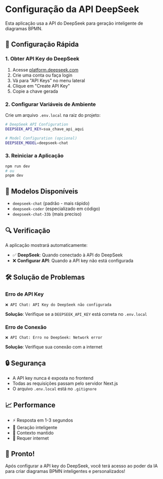 # Configuração da API DeepSeek

Esta aplicação usa a API do DeepSeek para geração inteligente de diagramas BPMN.

## 🚀 Configuração Rápida

### 1. Obter API Key do DeepSeek

1. Acesse [platform.deepseek.com](https://platform.deepseek.com)
2. Crie uma conta ou faça login
3. Vá para "API Keys" no menu lateral
4. Clique em "Create API Key"
5. Copie a chave gerada

### 2. Configurar Variáveis de Ambiente

Crie um arquivo `.env.local` na raiz do projeto:

```bash
# DeepSeek API Configuration
DEEPSEEK_API_KEY=sua_chave_api_aqui

# Model Configuration (opcional)
DEEPSEEK_MODEL=deepseek-chat
```

### 3. Reiniciar a Aplicação

```bash
npm run dev
# ou
pnpm dev
```

## 🎯 Modelos Disponíveis

- `deepseek-chat` (padrão - mais rápido)
- `deepseek-coder` (especializado em código)
- `deepseek-chat-33b` (mais preciso)

## 🔍 Verificação

A aplicação mostrará automaticamente:
- ✅ **DeepSeek**: Quando conectado à API do DeepSeek
- ❌ **Configurar API**: Quando a API key não está configurada

## 🛠️ Solução de Problemas

### Erro de API Key
```
❌ API Chat: API Key do DeepSeek não configurada
```
**Solução**: Verifique se a `DEEPSEEK_API_KEY` está correta no `.env.local`

### Erro de Conexão
```
❌ API Chat: Erro no DeepSeek: Network error
```
**Solução**: Verifique sua conexão com a internet

## 🔒 Segurança

- A API key nunca é exposta no frontend
- Todas as requisições passam pelo servidor Next.js
- O arquivo `.env.local` está no `.gitignore`

## 📈 Performance

- ⚡ Resposta em 1-3 segundos
- 🧠 Geração inteligente
- 🔄 Contexto mantido
- 📱 Requer internet

## 🎉 Pronto!

Após configurar a API key do DeepSeek, você terá acesso ao poder da IA para criar diagramas BPMN inteligentes e personalizados! 